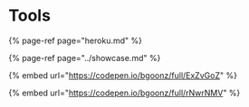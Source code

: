 # Tools

{% page-ref page="heroku.md" %}

{% page-ref page="../showcase.md" %}

{% embed url="https://codepen.io/bgoonz/full/ExZvGoZ" %}

{% embed url="https://codepen.io/bgoonz/full/rNwrNMV" %}
